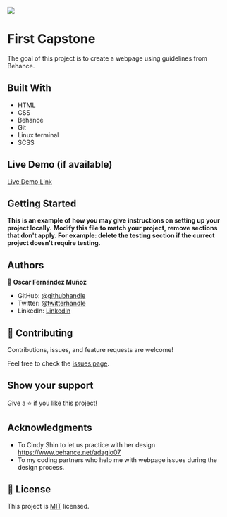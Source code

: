 ![](https://img.shields.io/badge/Microverse-blueviolet)

# First Capstone

The goal of this project is to create a webpage using guidelines from Behance.


## Built With

- HTML
- CSS
- Behance
- Git
- Linux terminal
- SCSS

## Live Demo (if available)

[Live Demo Link](https://livedemo.com)


## Getting Started

**This is an example of how you may give instructions on setting up your project locally.**
**Modify this file to match your project, remove sections that don't apply. For example: delete the testing section if the currect project doesn't require testing.**


<!-- To get a local copy up and running follow these simple example steps.

### Prerequisites

### Setup

### Install

### Usage

### Run tests

### Deployment -->



## Authors

👤 **Oscar Fernández Muñoz**

- GitHub: [@githubhandle](https://github.com/OscarFmdev)
- Twitter: [@twitterhandle](https://twitter.com/OscarFMdev)
- LinkedIn: [LinkedIn](https://linkedin.com/in/OscarFMdev)


## 🤝 Contributing

Contributions, issues, and feature requests are welcome!

Feel free to check the [issues page](../../issues/).

## Show your support

Give a ⭐️ if you like this project!

## Acknowledgments

- To Cindy Shin to let us practice with her design https://www.behance.net/adagio07
- To my coding partners who help me with webpage issues during the design process.

## 📝 License

This project is [MIT](./LICENSE) licensed.

